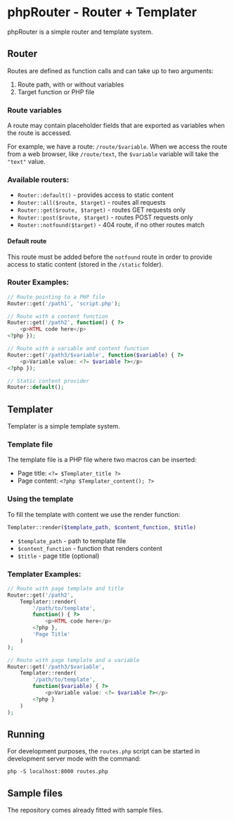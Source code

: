 # phpRouter - Router + Templater

phpRouter is a simple router and template system.

## Router

Routes are defined as function calls and can take up to two arguments:

1.  Route path, with or without variables
2.  Target function or PHP file

### Route variables

A route may contain placeholder fields that are exported as variables when the route is accessed.

For example, we have a route: `/route/$variable`. When we access the route from a web browser, like `/route/text`, the `$variable` variable will take the `"text"` value.

### Available routers:

-   `Router::default()` - provides access to static content
-   `Router::all($route, $target)` - routes all requests
-   `Router::get($route, $target)` - routes GET requests only
-   `Router::post($route, $target)` - routes POST requests only
-   `Router::notfound($target)` - 404 route, if no other routes match

#### Default route

This route must be added before the `notfound` route in order to provide access to static content (stored in the `/static` folder).

### Router Examples:

```php
// Route pointing to a PHP file
Router::get('/path1', 'script.php');

// Route with a content function
Router::get('/path2', function() { ?>
    <p>HTML code here</p>
<?php });

// Route with a variable and content function
Router::get('/path3/$variable', function($variable) { ?>
    <p>Variable value: <?= $variable ?></p>
<?php });

// Static content provider
Router::default();
```

## Templater

Templater is a simple template system.

### Template file

The template file is a PHP file where two macros can be inserted:

-   Page title: `<?= $Templater_title ?>`
-   Page content: `<?php $Templater_content(); ?>`

### Using the template

To fill the template with content we use the render function:

```php
Templater::render($template_path, $content_function, $title)
```

-   `$template_path` - path to template file
-   `$content_function` - function that renders content
-   `$title` - page title (optional)

### Templater Examples:

```php
// Route with page template and title
Router::get('/path2',
    Templater::render(
        '/path/to/template',
        function() { ?>
            <p>HTML code here</p>
        <?php },
        'Page Title'
    )
);

// Route with page template and a variable
Router::get('/path3/$variable',
    Templater::render(
        '/path/to/template',
        function($variable) { ?>
            <p>Variable value: <?= $variable ?></p>
        <?php }
    )
);
```

## Running

For development purposes, the `routes.php` script can be started in development server mode with the command:

```
php -S localhost:8000 routes.php
```

## Sample files

The repository comes already fitted with sample files.
